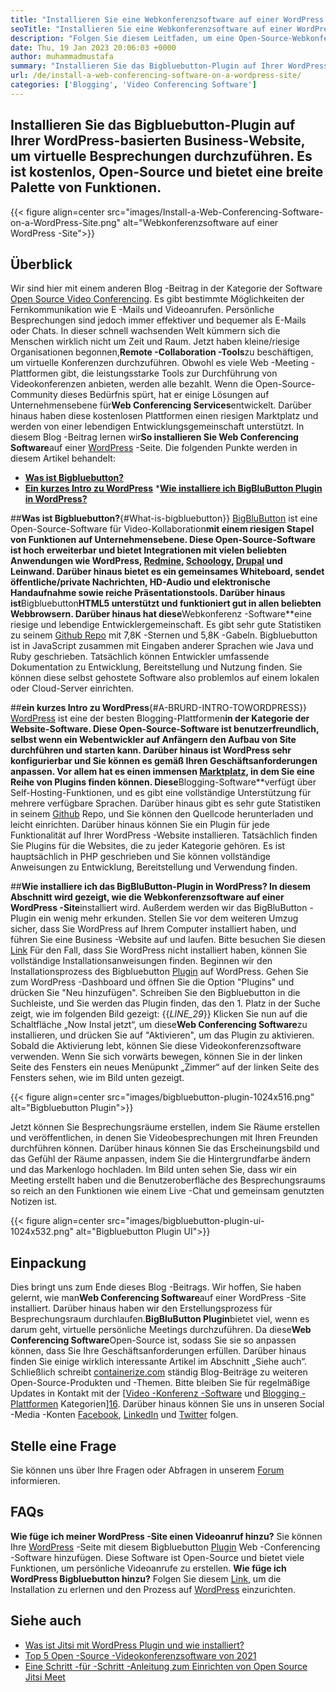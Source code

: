 ```yaml
---
title: "Installieren Sie eine Webkonferenzsoftware auf einer WordPress -Site" 
seoTitle: "Installieren Sie eine Webkonferenzsoftware auf einer WordPress -Site" 
description: "Folgen Sie diesem Leitfaden, um eine Open-Source-Webkonferenz-Software Bigbluebutton zu erhalten. Lassen Sie uns untersuchen, wie Sie das BigBluebutton -Plugin auf WordPress installieren." 
date: Thu, 19 Jan 2023 20:06:03 +0000
author: muhammadmustafa
summary: "Installieren Sie das Bigbluebutton-Plugin auf Ihrer WordPress-basierten Business-Website, um virtuelle Besprechungen durchzuführen. Es ist kostenlos, Open-Source und bietet eine breite Palette von Funktionen." 
url: /de/install-a-web-conferencing-software-on-a-wordpress-site/
categories: ['Blogging', 'Video Conferencing Software']
---
```


## Installieren Sie das Bigbluebutton-Plugin auf Ihrer WordPress-basierten Business-Website, um virtuelle Besprechungen durchzuführen. Es ist kostenlos, Open-Source und bietet eine breite Palette von Funktionen.

{{< figure align=center src="images/Install-a-Web-Conferencing-Software-on-a-WordPress-Site.png" alt="Webkonferenzsoftware auf einer WordPress -Site">}}


## Überblick
Wir sind hier mit einem anderen Blog -Beitrag in der Kategorie der Software [Open Source Video Conferencing][1]. Es gibt bestimmte Möglichkeiten der Fernkommunikation wie E -Mails und Videoanrufen. Persönliche Besprechungen sind jedoch immer effektiver und bequemer als E-Mails oder Chats. In dieser schnell wachsenden Welt kümmern sich die Menschen wirklich nicht um Zeit und Raum. Jetzt haben kleine/riesige Organisationen begonnen,**Remote -Collaboration -Tools**zu beschäftigen, um virtuelle Konferenzen durchzuführen. Obwohl es viele Web -Meeting -Plattformen gibt, die leistungsstarke Tools zur Durchführung von Videokonferenzen anbieten, werden alle bezahlt. Wenn die Open-Source-Community dieses Bedürfnis spürt, hat er einige Lösungen auf Unternehmensebene für**Web Conferencing Services**entwickelt. Darüber hinaus haben diese kostenlosen Plattformen einen riesigen Marktplatz und werden von einer lebendigen Entwicklungsgemeinschaft unterstützt. In diesem Blog -Beitrag lernen wir**So installieren Sie Web Conferencing Software**auf einer [WordPress][2] -Seite.
Die folgenden Punkte werden in diesem Artikel behandelt:
* [**Was ist Bigbluebutton?**][3]
* [**Ein kurzes Intro zu WordPress**][4]
***[Wie installiere ich BigBluButton Plugin in WordPress?][5]**

##**Was ist Bigbluebutton?**{#What-is-bigbluebutton}}
[BigBluButton][6] ist eine Open-Source-Software für Video-Kollaboration**mit einem riesigen Stapel von Funktionen auf Unternehmensebene. Diese Open-Source-Software ist hoch erweiterbar und bietet Integrationen mit vielen beliebten Anwendungen wie WordPress, [Redmine][7], [Schoology][8], [Drupal][9] und Leinwand. Darüber hinaus bietet es ein gemeinsames Whiteboard, sendet öffentliche/private Nachrichten, HD-Audio und elektronische Handaufnahme sowie reiche Präsentationstools. Darüber hinaus ist**Bigbluebutton**HTML5 unterstützt und funktioniert gut in allen beliebten Webbrowsern.
Darüber hinaus hat diese**Webkonferenz -Software**eine riesige und lebendige Entwicklergemeinschaft. Es gibt sehr gute Statistiken zu seinem [Github Repo][10] mit 7,8K -Sternen und 5,8K -Gabeln. Bigbluebutton ist in JavaScript zusammen mit Eingaben anderer Sprachen wie Java und Ruby geschrieben. Tatsächlich können Entwickler umfassende Dokumentation zu Entwicklung, Bereitstellung und Nutzung finden. Sie können diese selbst gehostete Software also problemlos auf einem lokalen oder Cloud-Server einrichten.

##**ein kurzes Intro zu WordPress**{#A-BRURD-INTRO-TOWORDPRESS}}
[WordPress][2] ist eine der besten Blogging-Plattformen**in der Kategorie der Website-Software. Diese Open-Source-Software ist benutzerfreundlich, selbst wenn ein Webentwickler auf Anfängern den Aufbau von Site durchführen und starten kann. Darüber hinaus ist WordPress sehr konfigurierbar und Sie können es gemäß Ihren Geschäftsanforderungen anpassen. Vor allem hat es einen immensen [Marktplatz][11], in dem Sie eine Reihe von Plugins finden können.
Diese**Blogging-Software**verfügt über Self-Hosting-Funktionen, und es gibt eine vollständige Unterstützung für mehrere verfügbare Sprachen. Darüber hinaus gibt es sehr gute Statistiken in seinem [Github][12] Repo, und Sie können den Quellcode herunterladen und leicht einrichten. Darüber hinaus können Sie ein Plugin für jede Funktionalität auf Ihrer WordPress -Website installieren. Tatsächlich finden Sie Plugins für die Websites, die zu jeder Kategorie gehören. Es ist hauptsächlich in PHP geschrieben und Sie können vollständige Anweisungen zu Entwicklung, Bereitstellung und Verwendung finden.

##**Wie installiere ich das BigBluButton-Plugin in WordPress?
In diesem Abschnitt wird gezeigt, wie die Webkonferenzsoftware auf einer WordPress -Site**installiert wird. Außerdem werden wir das BigBluButton -Plugin ein wenig mehr erkunden. Stellen Sie vor dem weiteren Umzug sicher, dass Sie WordPress auf Ihrem Computer installiert haben, und führen Sie eine Business -Website auf und laufen.
Bitte besuchen Sie diesen [Link][2] Für den Fall, dass Sie WordPress nicht installiert haben, können Sie vollständige Installationsanweisungen finden.
Beginnen wir den Installationsprozess des Bigbluebutton [Plugin][13] auf WordPress.
Gehen Sie zum WordPress -Dashboard und öffnen Sie die Option "Plugins" und drücken Sie "Neu hinzufügen". Schreiben Sie den Bigbluebutton in die Suchleiste, und Sie werden das Plugin finden, das den 1. Platz in der Suche zeigt, wie im folgenden Bild gezeigt:
{{_LINE_29_}}
Klicken Sie nun auf die Schaltfläche „Now Instal jetzt“, um diese**Web Conferencing Software**zu installieren, und drücken Sie auf "Aktivieren", um das Plugin zu aktivieren. Sobald die Aktivierung lebt, können Sie diese Videokonferenzsoftware verwenden. Wenn Sie sich vorwärts bewegen, können Sie in der linken Seite des Fensters ein neues Menüpunkt „Zimmer“ auf der linken Seite des Fensters sehen, wie im Bild unten gezeigt.

{{< figure align=center src="images/bigbluebutton-plugin-1024x516.png" alt="Bigbluebutton Plugin">}}

Jetzt können Sie Besprechungsräume erstellen, indem Sie Räume erstellen und veröffentlichen, in denen Sie Videobesprechungen mit Ihren Freunden durchführen können. Darüber hinaus können Sie das Erscheinungsbild und das Gefühl der Räume anpassen, indem Sie die Hintergrundfarbe ändern und das Markenlogo hochladen. Im Bild unten sehen Sie, dass wir ein Meeting erstellt haben und die Benutzeroberfläche des Besprechungsraums so reich an den Funktionen wie einem Live -Chat und gemeinsam genutzten Notizen ist.

{{< figure align=center src="images/bigbluebutton-plugin-ui-1024x532.png" alt="Bigbluebutton Plugin UI">}}


## Einpackung
Dies bringt uns zum Ende dieses Blog -Beitrags. Wir hoffen, Sie haben gelernt, wie man**Web Conferencing Software**auf einer WordPress -Site installiert. Darüber hinaus haben wir den Erstellungsprozess für Besprechungsraum durchlaufen.**BigBluButton Plugin**bietet viel, wenn es darum geht, virtuelle persönliche Meetings durchzuführen. Da diese**Web Conferencing Software**Open-Source ist, sodass Sie sie so anpassen können, dass Sie Ihre Geschäftsanforderungen erfüllen. Darüber hinaus finden Sie einige wirklich interessante Artikel im Abschnitt „Siehe auch“.
Schließlich schreibt [containerize.com][14] ständig Blog-Beiträge zu weiteren Open-Source-Produkten und -Themen. Bitte bleiben Sie für regelmäßige Updates in Kontakt mit der [[Video -Konferenz -Software][1] und [Blogging -Plattformen][15] Kategorien][16]. Darüber hinaus können Sie uns in unseren Social -Media -Konten [Facebook][17], [LinkedIn][18] und [Twitter][19] folgen.

## Stelle eine Frage
Sie können uns über Ihre Fragen oder Abfragen in unserem [Forum][20] informieren.

## FAQs
**Wie füge ich meiner WordPress -Site einen Videoanruf hinzu?**
Sie können Ihre [WordPress][2] -Seite mit diesem Bigbluebutton [Plugin][13] Web -Conferencing -Software hinzufügen. Diese Software ist Open-Source und bietet viele Funktionen, um persönliche Videoanrufe zu erstellen.
**Wie füge ich WordPress Bigbluebutton hinzu?**
Folgen Sie diesem [Link][5], um die Installation zu erlernen und den Prozess auf [WordPress][2] einzurichten.

## Siehe auch
  * [Was ist Jitsi mit WordPress Plugin und wie installiert?][21]
  * [Top 5 Open -Source -Videokonferenzsoftware von 2021][22]
  * [Eine Schritt -für -Schritt -Anleitung zum Einrichten von Open Source Jitsi Meet][23]

  
[1]: https://products.containerize.com/video-conferencing/
[2]: https://products.containerize.com/blogging/wordpress/
[3]: #What-is-BigBlueButton
[4]: #A-brief-intro-to-WordPress
[5]: #How-to-install-BigBlueButton-plugin-in-WordPress
[6]: https://products.containerize.com/video-conferencing/bigbluebutton/
[7]: https://products.containerize.com/project-management/redmine/
[8]: https://app.schoology.com/login
[9]: https://products.containerize.com/content-management/drupal/
[10]: https://github.com/bigbluebutton/bigbluebutton
[11]: https://wordpress.org/plugins/
[12]: https://github.com/WordPress/WordPress
[13]: https://wordpress.org/plugins/video-conferencing-with-bbb/
[14]: https://www.containerize.com/
[15]: https://products.containerize.com/blogging/
[16]: https://products.containerize.com/social-network-platforms/
[17]: https://web.facebook.com/containerize
[18]: https://www.linkedin.com/company/containerize/
[19]: https://twitter.com/containerize_co
[20]: https://forum.containerize.com/
[21]: https://blog.containerize.com/blogging/what-is-jitsi-meet-wordpress-plugin-and-how-to-install-it/
[22]: https://blog.containerize.com/video-conferencing-software/top-5-open-source-video-conferencing-software-of-2021/
[23]: https://blog.containerize.com/video-conferencing-software/how-to-set-up-open-source-jitsi-meet/
